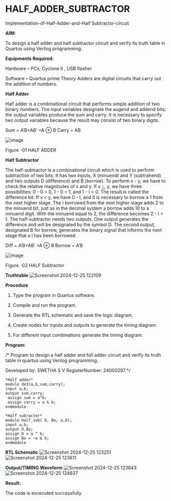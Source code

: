 # HALF_ADDER_SUBTRACTOR

Implementation-of-Half-Adder-and-Half Subtractor-circuit

**AIM:**

To design a half adder and half subtractor circuit and verify its truth table in Quartus using Verilog programming.

**Equipments Required:**

Hardware – PCs, Cyclone II , USB flasher 

Software – Quartus prime Theory Adders are digital circuits that carry out the addition of numbers.

**Half Adder**

Half adder is a combinational circuit that performs simple addition of two binary numbers. The input variables designate the augend and addend bits; the output variables produce the sum and carry. It is necessary to specify two output variables because the result may consist of two binary digits.

Sum = A’B+AB’ =A ⊕ B Carry = AB

![image](https://github.com/naavaneetha/HALF_ADDER_SUBTRACTOR/assets/154305477/bd4a0b2c-cdbc-4184-ab08-81578f121e1f)

Figure -01 HALF ADDER

**Half Subtractor**

The half-subtractor is a combinational circuit which is used to perform subtraction of two bits. It has two inputs, X (minuend) and Y (subtrahend) and two outputs D (difference) and B (borrow). To perform x - y, we have to check the relative magnitudes of x and y. If x ;;, y, we have three possibilities: 0 - 0 = 0, 1 - 0 = 1, and 1 - I = 0. The result is called the difference bit. If x < y, we have 0 - I, and it is necessary to borrow a 1 from the next higher stage. The I borrowed from the next higher stage adds 2 to the minuend bit, just as in the decimal system a borrow adds 10 to a minuend digit. With the minuend equal to 2, the difference becomes 2 - I = 1. The half-subtractor needs two outputs. One output generates the difference and will be designated by the symbol D. The second output, designated B for borrow, generates the binary signal that informs the next stage that a I has been borrowed. 

Diff = A’B+AB’ =A ⊕ B
Borrow = A’B

 ![image](https://github.com/naavaneetha/HALF_ADDER_SUBTRACTOR/assets/154305477/d76b099c-513f-4e7c-843a-e2fd028a531a)

Figure -02 HALF Subtractor

**Truthtable**
![Screenshot 2024-12-25 122109](https://github.com/user-attachments/assets/cf4a5146-a76c-4103-be36-912c1093196b)

**Procedure**

1.	Type the program in Quartus software.

2.	Compile and run the program.

3.	Generate the RTL schematic and save the logic diagram.

4.	Create nodes for inputs and outputs to generate the timing diagram.

5.	For different input combinations generate the timing diagram.


**Program:**

/* Program to design a half adder and full adder circuit and verify its truth table in quartus using Verilog programming.

Developed by: SWETHA S V RegisterNumber: 24000297 */
```
*Half adder*
module de3(a,b,sum,carry);
input a,b;
output sum,carry; 
 assign sum = a^b;
 assign carry = a & b;
endmodule

*Half subracter*
module Half_sub( D, Bo, a,b);
input a,b;
output D,Bo;
assign D = a ^ b;
assign Bo = ~a & b;
endmodule
```
**RTL Schematic**
![Screenshot 2024-12-25 123251](https://github.com/user-attachments/assets/0c66be5a-200b-4d61-97b8-899714ffbd21)
![Screenshot 2024-12-25 123611](https://github.com/user-attachments/assets/75bc584a-8253-4e67-8038-40fb3c52e2c0)

**Output/TIMING Waveform**
![Screenshot 2024-12-25 123643](https://github.com/user-attachments/assets/274234ea-9746-4e2d-af01-11dbe9cd4a3b)
![Screenshot 2024-12-25 124637](https://github.com/user-attachments/assets/2a93fba1-546f-48f0-85c8-b5c500653f5a)

**Result:**

The code is excecuted successfully.
